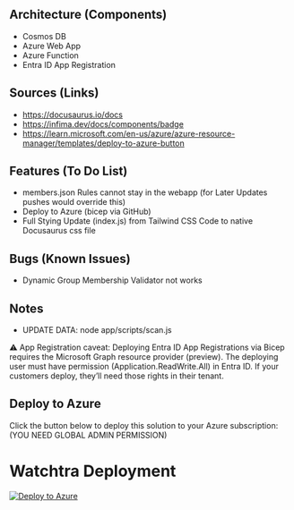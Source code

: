 ## Architecture (Components)
- Cosmos DB
- Azure Web App
- Azure Function
- Entra ID App Registration

## Sources (Links)
- https://docusaurus.io/docs
- https://infima.dev/docs/components/badge
- https://learn.microsoft.com/en-us/azure/azure-resource-manager/templates/deploy-to-azure-button

## Features (To Do List)
- members.json Rules cannot stay in the webapp (for Later Updates pushes would override this)
- Deploy to Azure (bicep via GitHub)
- Full Stying Update (index.js) from Tailwind CSS Code to native Docusaurus css file

## Bugs (Known Issues)
- Dynamic Group Membership Validator not works

## Notes

- UPDATE DATA: node app/scripts/scan.js 

⚠️ App Registration caveat:
Deploying Entra ID App Registrations via Bicep requires the Microsoft Graph resource provider (preview). The deploying user must have permission (Application.ReadWrite.All) in Entra ID. If your customers deploy, they’ll need those rights in their tenant.

## Deploy to Azure

Click the button below to deploy this solution to your Azure subscription: (YOU NEED GLOBAL ADMIN PERMISSION)

# Watchtra Deployment

[![Deploy to Azure](https://aka.ms/deploytoazurebutton)](https://portal.azure.com/#create/Microsoft.Template/uri/https%3A%2F%2Fraw.githubusercontent.com%2Fnicowyss%2Fwatchtra%2Fmain%2Fdeployment%2Fazuredeploy.json)



